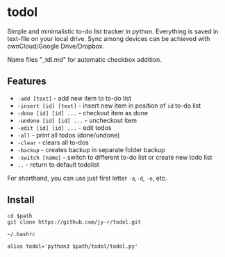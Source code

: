 # todol

Simple and minimalistic to-do list tracker in python. Everything is saved in text-file on your local drive. Sync among devices can be achieved with ownCloud/Google Drive/Dropbox. 

Name files "_tdl.md" for automatic checkbox addition. 

## Features 

- `-add [text]` - add new item to to-do list
- `-insert [id] [text]` - insert new item in position of `id` to-do list
- `-done [id] [id] ...` - checkout item as done
- `-undone [id] [id] ...` - uncheckout item
- `-edit [id] [id] ...` - edit todos
- `-all` - print all todos (done/undone) 
- `-clear` - clears all to-dos
- `-backup` - creates backup in separate folder backup
- `-switch [name]` - switch to different to-do list or create new todo list
- `..` - return to default todolist

For shorthand, you can use just first letter `-a`,`-d`, `-e`, etc.

## Install 

```
cd $path
git clone https://github.com/jy-r/todol.git
```

`~/.bashrc`

```
alias todol='python3 $path/todol/todol.py'
```




